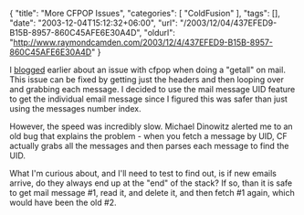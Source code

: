 {
	"title": "More CFPOP Issues",
	"categories": [
		"ColdFusion"
	],
	"tags": [],
	"date": "2003-12-04T15:12:32+06:00",
	"url": "/2003/12/04/437EFED9-B15B-8957-860C45AFE6E30A4D",
	"oldurl": "http://www.raymondcamden.com/2003/12/4/437EFED9-B15B-8957-860C45AFE6E30A4D"
}

I <a href="http://www.camdenfamily.com/morpheus/blog/index.cfm?mode=entry&entry=1463B6F1-A041-2614-773434AB4EA00C7A">blogged</a> earlier about an issue with cfpop when doing a "getall" on mail. This issue can be fixed by getting just the headers and then looping over and grabbing each message. I decided to use the mail message UID feature to get the individual email message since I figured this was safer than just using the messages number index. 

However, the speed was incredibly slow. Michael Dinowitz alerted me to an old bug that explains the problem - when you fetch a message by UID, CF actually grabs all the messages and then parses each message to find the UID. 

What I'm curious about, and I'll need to test to find out, is if new emails arrive, do they always end up at the "end" of the stack? If so, than it is safe to get mail message #1, read it, and delete it, and then fetch #1 again, which would have been the old #2.